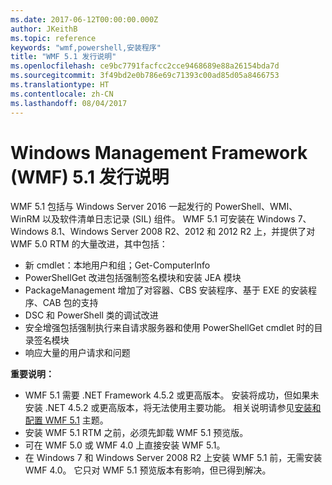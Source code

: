 ```yaml
---
ms.date: 2017-06-12T00:00:00.000Z
author: JKeithB
ms.topic: reference
keywords: "wmf,powershell,安装程序"
title: "WMF 5.1 发行说明"
ms.openlocfilehash: ce9bc7791facfcc2cce9468689e88a26154bda7d
ms.sourcegitcommit: 3f49bd2e0b786e69c71393c00ad85d05a8466753
ms.translationtype: HT
ms.contentlocale: zh-CN
ms.lasthandoff: 08/04/2017
---
```

# <a name="windows-management-framework-wmf-51-release-notes"></a>Windows Management Framework (WMF) 5.1 发行说明 #

WMF 5.1 包括与 Windows Server 2016 一起发行的 PowerShell、WMI、WinRM 以及软件清单日志记录 (SIL) 组件。
WMF 5.1 可安装在 Windows 7、Windows 8.1、Windows Server 2008 R2、2012 和 2012 R2 上，并提供了对 WMF 5.0 RTM 的大量改进，其中包括：

- 新 cmdlet：本地用户和组；Get-ComputerInfo
- PowerShellGet 改进包括强制签名模块和安装 JEA 模块
- PackageManagement 增加了对容器、CBS 安装程序、基于 EXE 的安装程序、CAB 包的支持
- DSC 和 PowerShell 类的调试改进
- 安全增强包括强制执行来自请求服务器和使用 PowerShellGet cmdlet 时的目录签名模块
- 响应大量的用户请求和问题

**重要说明：**

- WMF 5.1 需要 .NET Framework 4.5.2 或更高版本。 安装将成功，但如果未安装 .NET 4.5.2 或更高版本，将无法使用主要功能。 相关说明请参见[安装和配置 WMF 5.1](https://msdn.microsoft.com/en-us/powershell/wmf/5.1/install-configure) 主题。
- 安装 WMF 5.1 RTM 之前，必须先卸载 WMF 5.1 预览版。
- 可在 WMF 5.0 或 WMF 4.0 上直接安装 WMF 5.1。
- 在 Windows 7 和 Windows Server 2008 R2 上安装 WMF 5.1 前，无需安装 WMF 4.0。 它只对 WMF 5.1 预览版本有影响，但已得到解决。  


